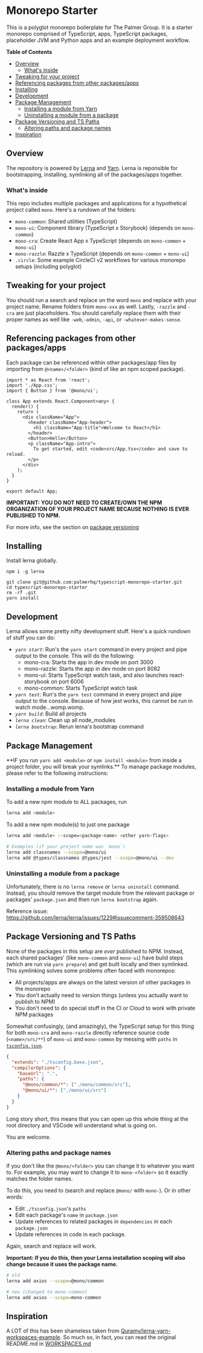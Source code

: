 # Monorepo Starter

This is a polyglot monorepo boilerplate for The Palmer Group. It is a starter monorepo comprised of TypeScript, apps, TypeScript packages, placeholder JVM and Python apps and an example deployment workflow.


<!-- START doctoc generated TOC please keep comment here to allow auto update -->
<!-- DON'T EDIT THIS SECTION, INSTEAD RE-RUN doctoc TO UPDATE -->

**Table of Contents**

- [Overview](#overview)
  - [What's inside](#whats-inside)
- [Tweaking for your project](#tweaking-for-your-project)
- [Referencing packages from other packages/apps](#referencing-packages-from-other-packagesapps)
- [Installing](#installing)
- [Development](#development)
- [Package Management](#package-management)
  - [Installing a module from Yarn](#installing-a-module-from-yarn)
  - [Uninstalling a module from a package](#uninstalling-a-module-from-a-package)
- [Package Versioning and TS Paths](#package-versioning-and-ts-paths)
  - [Altering paths and package names](#altering-paths-and-package-names)
- [Inspiration](#inspiration)

<!-- END doctoc generated TOC please keep comment here to allow auto update -->

<!-- END doctoc generated TOC please keep comment here to allow auto update -->

## Overview

The repository is powered by [Lerna](https://github.com/lerna/lerna) and [Yarn](https://yarnpkg.com/en/). Lerna is reponsible for bootstrapping, installing, symlinking all of the packages/apps together.

### What's inside

This repo includes multiple packages and applications for a hypothetical project called `mono`. Here's a rundown of the folders:

- `mono-common`: Shared utilities (TypeScript)
- `mono-ui`: Component library (TypeScript x Storybook) (depends on `mono-common`)
- `mono-cra`: Create React App x TypeScript (depends on `mono-common` + `mono-ui`)
- `mono-razzle`: Razzle x TypeScript (depends on `mono-common` + `mono-ui`)
- `.circle`: Some example CircleCI v2 workflows for various monorepo setups (including polyglot)

## Tweaking for your project

You should run a search and replace on the word `mono` and replace with your project name. Rename folders from `mono-xxx` as well. Lastly, `-razzle` and `-cra` are just placeholders. You should carefully replace them with their proper names as well like `-web`,`-admin`, `-api`, or `-whatever-makes-sense`.

## Referencing packages from other packages/apps

Each package can be referenced within other packages/app files by importing from `@<name>/<folder>` (kind of like an npm scoped package).

```tsx
import * as React from 'react';
import './App.css';
import { Button } from '@mono/ui';

class App extends React.Component<any> {
  render() {
    return (
      <div className="App">
        <header className="App-header">
          <h1 className="App-title">Welcome to React</h1>
        </header>
        <Button>Hello</Button>
        <p className="App-intro">
          To get started, edit <code>src/App.tsx</code> and save to reload.
        </p>
      </div>
    );
  }
}

export default App;
```

**IMPORTANT: YOU DO NOT NEED TO CREATE/OWN THE NPM ORGANIZATION OF YOUR PROJECT NAME BECAUSE NOTHING IS EVER PUBLISHED TO NPM.**

For more info, see the section on [package versioning](#package-versioning-and-ts-paths)

## Installing

Install lerna globally.

```
npm i -g lerna
```

```
git clone git@github.com:palmerhq/typescript-monorepo-starter.git
cd typescript-monorepo-starter
rm -rf .git
yarn install
```

## Development

Lerna allows some pretty nifty development stuff. Here's a quick rundown of stuff you can do:

- _`yarn start`_: Run's the `yarn start` command in every project and pipe output to the console. This will do the following:
  - mono-cra: Starts the app in dev mode on port 3000
  - mono-razzle: Starts the app in dev mode on port 8082
  - mono-ui: Starts TypeScript watch task, and also launches react-storybook on port 6006
  - mono-common: Starts TypeScript watch task
- _`yarn test`_: Run's the `yarn test` command in every project and pipe output to the console. Because of how jest works, this cannot be run in watch mode...womp.womp.
- _`yarn build`_: Build all projects
- _`lerna clean`_: Clean up all node_modules
- _`lerna bootstrap`_: Rerun lerna's bootstrap command

## Package Management

\*\*IF you run `yarn add <module>` or `npm install <module>` from inside a project folder, you will break your symlinks.\*\* To manage package modules, please refer to the following instructions:

### Installing a module from Yarn

To add a new npm module to ALL packages, run

```bash
lerna add <module>
```

To add a new npm module(s) to just one package

```bash
lerna add <module> --scope=<package-name> <other yarn-flags>

# Examples (if your project name was `mono`)
lerna add classnames --scope=@mono/ui
lerna add @types/classnames @types/jest --scope=@mono/ui --dev
```

### Uninstalling a module from a package

Unfortunately, there is no `lerna remove` or `lerna uninstall` command. Instead, you should remove the target module from the relevant package or packages' `package.json` and then run `lerna bootstrap` again.

Reference issue: https://github.com/lerna/lerna/issues/1229#issuecomment-359508643

## Package Versioning and TS Paths

None of the packages in this setup are _ever_ published to NPM. Instead, each shared packages' (like `mono-common` and `mono-ui`) have build steps (which are run via `yarn prepare`) and get built locally and then symlinked. This symlinking solves some problems often faced with monorepos:

- All projects/apps are always on the latest version of other packages in the monorepo
- You don't actually need to version things (unless you actually want to publish to NPM)
- You don't need to do special stuff in the CI or Cloud to work with private NPM packages

Somewhat confusingly, (and amazingly), the TypeScript setup for this thing for both `mono-cra` and `mono-razzle` directly reference source code (`<name>/src/**`) of `mono-ui` and `mono-common` by messing with `paths` in [`tsconfig.json`](./tsconfig.json).

```json
{
  "extends": "./tsconfig.base.json",
  "compilerOptions": {
    "baseUrl": ".",
    "paths": {
      "@mono/common/*": ["./mono/common/src"],
      "@mono/ui/*": ["./mono/ui/src"]
    }
  }
}
```

Long story short, this means that you can open up this whole thing at the root directory and VSCode will understand what is going on.

You are welcome.

### Altering paths and package names

If you don't like the `@mono/<folder>` you can change it to whatever you want to. For example, you may want to change it to `mono-<folder>` so it exactly matches the folder names.

To do this, you need to (search and replace `@mono/` with `mono-`). Or in other words:

- Edit `./tsconfig.json`'s `paths`
- Edit each package's `name` in `package.json`
- Update references to related packages in `dependencies` in each `package.json`
- Update references in code in each package.

Again, search and replace will work.

**Important: If you do this, then your Lerna installation scoping will also change because it uses the package name.**

```bash
# old
lerna add axios --scope=@mono/common

# new (changed to mono-common)
lerna add axios --scope=mono-common
```

## Inspiration

A LOT of this has been shameless taken from [Quramy/lerna-yarn-workspaces-example](https://github.com/Quramy/lerna-yarn-workspaces-example). So much so, in fact, you can read the original README.md in [WORKSPACES.md](./WORKSPACES.md)
